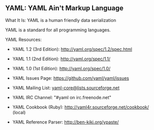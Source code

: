 ## YAML: YAML Ain't Markup Language

What It Is: YAML is a human friendly data serialization

YAML is a standard for all programming languages.

YAML Resources:
* YAML 1.2 (3rd Edition): http://yaml.org/spec/1.2/spec.html
  
* YAML 1.1 (2nd Edition): http://yaml.org/spec/1.1/
  
* YAML 1.0 (1st Edition): http://yaml.org/spec/1.0/
  
* YAML Issues Page: https://github.com/yaml/yaml/issues
  
* YAML Mailing List: yaml-core@lists.sourceforge.net
  
* YAML IRC Channel: "#yaml on irc.freenode.net"
  
* YAML Cookbook (Ruby): http://yaml4r.sourceforge.net/cookbook/ (local)
  
* YAML Reference Parser: http://ben-kiki.org/ypaste/
